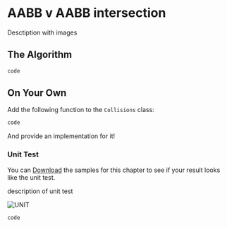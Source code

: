 # AABB v AABB intersection

Desctiption with images

## The Algorithm

```cs
code
```

## On Your Own

Add the following function to the ```Collisions``` class:

```cs
code
```

And provide an implementation for it!

### Unit Test

You can [Download](../Samples/SAMPLE.rar) the samples for this chapter to see if your result looks like the unit test.

description of unit test

![UNIT](image)

```cs
code
```